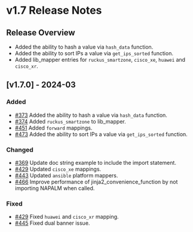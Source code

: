 # v1.7 Release Notes

## Release Overview

- Added the ability to hash a value via `hash_data` function.
- Added the ability to sort IPs a value via `get_ips_sorted` function.
- Added lib_mapper entries for `ruckus_smartzone`, `cisco_xe`,  `huawei` and `cisco_xr`.

## [v1.7.0] - 2024-03

### Added

- [#373](https://github.com/networktocode/netutils/pull/373) Added the ability to hash a value via `hash_data` function.
- [#374](https://github.com/networktocode/netutils/pull/374) Added `ruckus_smartzone` to lib_mapper.
- [#451](https://github.com/networktocode/netutils/pull/451) Added `forward` mappings.
- [#473](https://github.com/networktocode/netutils/pull/473) Added the ability to sort IPs a value via `get_ips_sorted` function.

### Changed

- [#369](https://github.com/networktocode/netutils/pull/369) Update doc string example to include the import statement.
- [#429](https://github.com/networktocode/netutils/pull/429) Updated `cisco_xe` mappings.
- [#443](https://github.com/networktocode/netutils/pull/443) Updated `ansible` platform mappers.
- [#466](https://github.com/networktocode/netutils/pull/466) Improve performance of jinja2_convenience_function by not importing NAPALM when called.

### Fixed

- [#429](https://github.com/networktocode/netutils/pull/429) Fixed `huawei` and `cisco_xr` mapping.
- [#445](https://github.com/networktocode/netutils/pull/445) Fixed dual banner issue.
